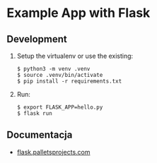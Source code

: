 # Example App with Flask

## Development

1. Setup the virtualenv or use the existing:

   ```
   $ python3 -m venv .venv
   $ source .venv/bin/activate
   $ pip install -r requirements.txt
   ```

2. Run:

   ```
   $ export FLASK_APP=hello.py
   $ flask run
   ```

## Documentacja

- [flask.palletsprojects.com](https://flask.palletsprojects.com)
